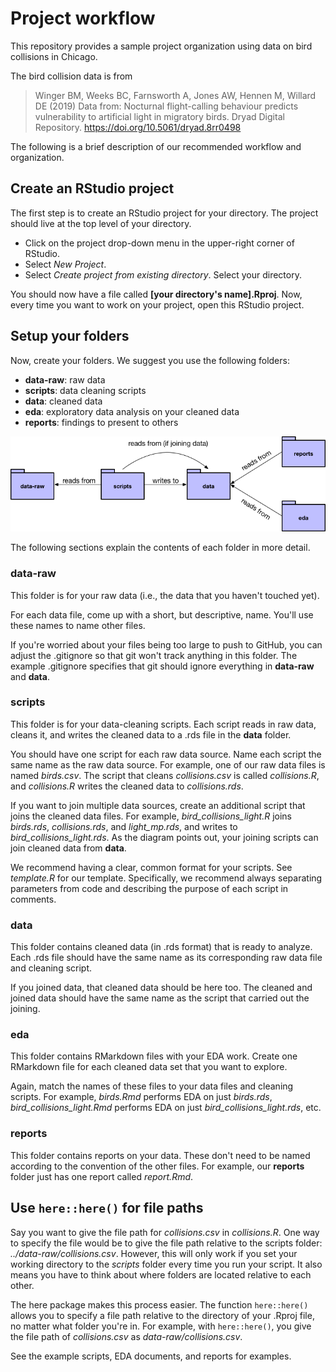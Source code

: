 # Project workflow

This repository provides a sample project organization using data on bird collisions
in Chicago. 

The bird collision data is from 

> Winger BM, Weeks BC, Farnsworth A, Jones AW, Hennen M, Willard DE (2019) Data from: Nocturnal flight-calling behaviour predicts vulnerability to artificial light in migratory birds. Dryad Digital Repository. https://doi.org/10.5061/dryad.8rr0498

The following is a brief description of our recommended workflow and organization. 

## Create an RStudio project

The first step is to create an RStudio project for your directory. The project should live at the top level of your directory. 

* Click on the project drop-down menu in the upper-right corner of RStudio. 
* Select _New Project_.
* Select _Create project from existing directory_. Select your directory.

You should now have a file called __[your directory's name].Rproj__. Now, every time you want to work on your project, open this RStudio project. 

## Setup your folders

Now, create your folders. We suggest you use the following folders:

* __data-raw__: raw data
* __scripts__: data cleaning scripts
* __data__: cleaned data
* __eda__: exploratory data analysis on your cleaned data
* __reports__: findings to present to others

![](images/folder-organization.png)

The following sections explain the contents of each folder in more detail.

### data-raw

This folder is for your raw data (i.e., the data that you haven't touched yet). 

For each data file, come up with a short, but descriptive, name. You'll use these names to name other files.

If you're worried about your files being too large to push to GitHub, you can adjust the .gitignore so that git won't track anything in this folder. The example .gitignore specifies that git should ignore everything in __data-raw__ and __data__.

### scripts

This folder is for your data-cleaning scripts. Each script reads in raw data, cleans it, and writes the cleaned data to a .rds file in the __data__ folder.

You should have one script for each raw data source. Name each script the same name as the raw data source. For example, one of our raw data files is named _birds.csv_. The script that cleans _collisions.csv_ is called _collisions.R_, and _collisions.R_ writes the cleaned data to _collisions.rds_. 

If you want to join multiple data sources, create an additional script that joins the cleaned data files. For example, _bird_collisions_light.R_ joins _birds.rds_, _collisions.rds_, and _light_mp.rds_, and writes to _bird_collisions_light.rds_. As the diagram points out, your joining scripts can join cleaned data from __data__. 
  
We recommend having a clear, common format for your scripts. See _template.R_ for our template. Specifically, we recommend always separating parameters from code and describing the purpose of each script in comments. 

### data

This folder contains cleaned data (in .rds format) that is ready to analyze. Each .rds file should have the same name as its corresponding raw data file and cleaning script.

If you joined data, that cleaned data should be here too. The cleaned and joined data should have the same name as the script that carried out the joining.

### eda

This folder contains RMarkdown files with your EDA work. Create one RMarkdown file for each cleaned data set that you want to explore.

Again, match the names of these files to your data files and cleaning scripts. For example, _birds.Rmd_ performs EDA on just _birds.rds_, _bird_collisions_light.Rmd_ performs EDA on just _bird_collisions_light.rds_, etc.

### reports

This folder contains reports on your data. These don't need to be named according to the convention of the other files. For example, our __reports__ folder just has one report called _report.Rmd_. 

## Use `here::here()` for file paths

Say you want to give the file path for _collisions.csv_ in _collisions.R_. One way to specify the file would be to give the file path relative to the scripts folder: _../data-raw/collisions.csv_. However, this will only work if you set your working directory to the _scripts_ folder every time you run your script. It also means you have to think about where folders are located relative to each other.

The here package makes this process easier. The function `here::here()` allows you to specify a file path relative to the directory of your .Rproj file, no matter what folder you're in. For example, with `here::here()`, you give the file path of _collisions.csv_ as _data-raw/collisions.csv_.

See the example scripts, EDA documents, and reports for examples.

